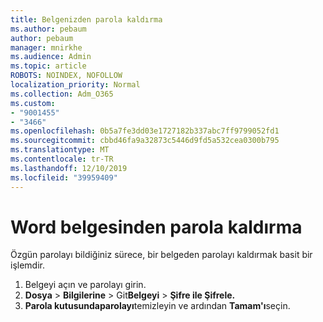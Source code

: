 ```yaml
---
title: Belgenizden parola kaldırma
ms.author: pebaum
author: pebaum
manager: mnirkhe
ms.audience: Admin
ms.topic: article
ROBOTS: NOINDEX, NOFOLLOW
localization_priority: Normal
ms.collection: Adm_O365
ms.custom:
- "9001455"
- "3466"
ms.openlocfilehash: 0b5a7fe3dd03e1727182b337abc7ff9799052fd1
ms.sourcegitcommit: cbbd46fa9a32873c5446d9fd5a532cea0300b795
ms.translationtype: MT
ms.contentlocale: tr-TR
ms.lasthandoff: 12/10/2019
ms.locfileid: "39959409"
---
```

# <a name="remove-a-password-from-a-word-document"></a>Word belgesinden parola kaldırma

Özgün parolayı bildiğiniz sürece, bir belgeden parolayı kaldırmak basit bir işlemdir.

1. Belgeyi açın ve parolayı girin.
2. **Dosya** > **Bilgilerine** > Git**Belgeyi** > **Şifre ile Şifrele.**
3. **Parola kutusundaparolayı**temizleyin ve ardından **Tamam'ı**seçin.